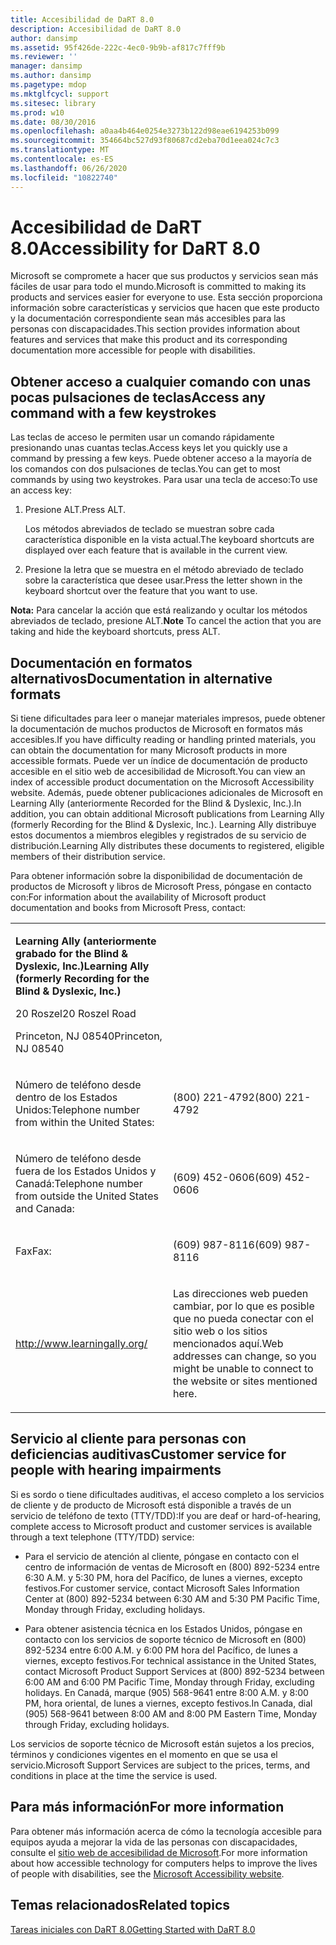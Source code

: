 ```yaml
---
title: Accesibilidad de DaRT 8.0
description: Accesibilidad de DaRT 8.0
author: dansimp
ms.assetid: 95f426de-222c-4ec0-9b9b-af817c7fff9b
ms.reviewer: ''
manager: dansimp
ms.author: dansimp
ms.pagetype: mdop
ms.mktglfcycl: support
ms.sitesec: library
ms.prod: w10
ms.date: 08/30/2016
ms.openlocfilehash: a0aa4b464e0254e3273b122d98eae6194253b099
ms.sourcegitcommit: 354664bc527d93f80687cd2eba70d1eea024c7c3
ms.translationtype: MT
ms.contentlocale: es-ES
ms.lasthandoff: 06/26/2020
ms.locfileid: "10822740"
---
```

# <span data-ttu-id="a543a-103">Accesibilidad de DaRT 8.0</span><span class="sxs-lookup"><span data-stu-id="a543a-103">Accessibility for DaRT 8.0</span></span>


<span data-ttu-id="a543a-104">Microsoft se compromete a hacer que sus productos y servicios sean más fáciles de usar para todo el mundo.</span><span class="sxs-lookup"><span data-stu-id="a543a-104">Microsoft is committed to making its products and services easier for everyone to use.</span></span> <span data-ttu-id="a543a-105">Esta sección proporciona información sobre características y servicios que hacen que este producto y la documentación correspondiente sean más accesibles para las personas con discapacidades.</span><span class="sxs-lookup"><span data-stu-id="a543a-105">This section provides information about features and services that make this product and its corresponding documentation more accessible for people with disabilities.</span></span>

## <span data-ttu-id="a543a-106">Obtener acceso a cualquier comando con unas pocas pulsaciones de teclas</span><span class="sxs-lookup"><span data-stu-id="a543a-106">Access any command with a few keystrokes</span></span>


<span data-ttu-id="a543a-107">Las teclas de acceso le permiten usar un comando rápidamente presionando unas cuantas teclas.</span><span class="sxs-lookup"><span data-stu-id="a543a-107">Access keys let you quickly use a command by pressing a few keys.</span></span> <span data-ttu-id="a543a-108">Puede obtener acceso a la mayoría de los comandos con dos pulsaciones de teclas.</span><span class="sxs-lookup"><span data-stu-id="a543a-108">You can get to most commands by using two keystrokes.</span></span> <span data-ttu-id="a543a-109">Para usar una tecla de acceso:</span><span class="sxs-lookup"><span data-stu-id="a543a-109">To use an access key:</span></span>

1.  <span data-ttu-id="a543a-110">Presione ALT.</span><span class="sxs-lookup"><span data-stu-id="a543a-110">Press ALT.</span></span>

    <span data-ttu-id="a543a-111">Los métodos abreviados de teclado se muestran sobre cada característica disponible en la vista actual.</span><span class="sxs-lookup"><span data-stu-id="a543a-111">The keyboard shortcuts are displayed over each feature that is available in the current view.</span></span>

2.  <span data-ttu-id="a543a-112">Presione la letra que se muestra en el método abreviado de teclado sobre la característica que desee usar.</span><span class="sxs-lookup"><span data-stu-id="a543a-112">Press the letter shown in the keyboard shortcut over the feature that you want to use.</span></span>

<span data-ttu-id="a543a-113">**Nota:**  Para cancelar la acción que está realizando y ocultar los métodos abreviados de teclado, presione ALT.</span><span class="sxs-lookup"><span data-stu-id="a543a-113">**Note** To cancel the action that you are taking and hide the keyboard shortcuts, press ALT.</span></span>

 

## <span data-ttu-id="a543a-114">Documentación en formatos alternativos</span><span class="sxs-lookup"><span data-stu-id="a543a-114">Documentation in alternative formats</span></span>


<span data-ttu-id="a543a-115">Si tiene dificultades para leer o manejar materiales impresos, puede obtener la documentación de muchos productos de Microsoft en formatos más accesibles.</span><span class="sxs-lookup"><span data-stu-id="a543a-115">If you have difficulty reading or handling printed materials, you can obtain the documentation for many Microsoft products in more accessible formats.</span></span> <span data-ttu-id="a543a-116">Puede ver un índice de documentación de producto accesible en el sitio web de accesibilidad de Microsoft.</span><span class="sxs-lookup"><span data-stu-id="a543a-116">You can view an index of accessible product documentation on the Microsoft Accessibility website.</span></span> <span data-ttu-id="a543a-117">Además, puede obtener publicaciones adicionales de Microsoft en Learning Ally (anteriormente Recorded for the Blind & Dyslexic, Inc.).</span><span class="sxs-lookup"><span data-stu-id="a543a-117">In addition, you can obtain additional Microsoft publications from Learning Ally (formerly Recording for the Blind & Dyslexic, Inc.).</span></span> <span data-ttu-id="a543a-118">Learning Ally distribuye estos documentos a miembros elegibles y registrados de su servicio de distribución.</span><span class="sxs-lookup"><span data-stu-id="a543a-118">Learning Ally distributes these documents to registered, eligible members of their distribution service.</span></span>

<span data-ttu-id="a543a-119">Para obtener información sobre la disponibilidad de documentación de productos de Microsoft y libros de Microsoft Press, póngase en contacto con:</span><span class="sxs-lookup"><span data-stu-id="a543a-119">For information about the availability of Microsoft product documentation and books from Microsoft Press, contact:</span></span>

<table>
<colgroup>
<col width="50%" />
<col width="50%" />
</colgroup>
<tbody>
<tr class="odd">
<td align="left"><p><strong><span data-ttu-id="a543a-120">Learning Ally (anteriormente grabado for the Blind &amp; Dyslexic, Inc.)</span><span class="sxs-lookup"><span data-stu-id="a543a-120">Learning Ally (formerly Recording for the Blind &amp; Dyslexic, Inc.)</span></span></strong></p>
<p><span data-ttu-id="a543a-121">20 Roszel</span><span class="sxs-lookup"><span data-stu-id="a543a-121">20 Roszel Road</span></span></p>
<p><span data-ttu-id="a543a-122">Princeton, NJ 08540</span><span class="sxs-lookup"><span data-stu-id="a543a-122">Princeton, NJ 08540</span></span></p></td>
<td align="left"><p></p></td>
</tr>
<tr class="even">
<td align="left"><p><span data-ttu-id="a543a-123">Número de teléfono desde dentro de los Estados Unidos:</span><span class="sxs-lookup"><span data-stu-id="a543a-123">Telephone number from within the United States:</span></span></p></td>
<td align="left"><p><span data-ttu-id="a543a-124">(800) 221-4792</span><span class="sxs-lookup"><span data-stu-id="a543a-124">(800) 221-4792</span></span></p></td>
</tr>
<tr class="odd">
<td align="left"><p><span data-ttu-id="a543a-125">Número de teléfono desde fuera de los Estados Unidos y Canadá:</span><span class="sxs-lookup"><span data-stu-id="a543a-125">Telephone number from outside the United States and Canada:</span></span></p></td>
<td align="left"><p><span data-ttu-id="a543a-126">(609) 452-0606</span><span class="sxs-lookup"><span data-stu-id="a543a-126">(609) 452-0606</span></span></p></td>
</tr>
<tr class="even">
<td align="left"><p><span data-ttu-id="a543a-127">Fax</span><span class="sxs-lookup"><span data-stu-id="a543a-127">Fax:</span></span></p></td>
<td align="left"><p><span data-ttu-id="a543a-128">(609) 987-8116</span><span class="sxs-lookup"><span data-stu-id="a543a-128">(609) 987-8116</span></span></p></td>
</tr>
<tr class="odd">
<td align="left"><p><a href="https://go.microsoft.com/fwlink/?linkid=239" data-raw-source="[http://www.learningally.org/](https://go.microsoft.com/fwlink/?linkid=239)">http://www.learningally.org/</a></p></td>
<td align="left"><p><span data-ttu-id="a543a-129">Las direcciones web pueden cambiar, por lo que es posible que no pueda conectar con el sitio web o los sitios mencionados aquí.</span><span class="sxs-lookup"><span data-stu-id="a543a-129">Web addresses can change, so you might be unable to connect to the website or sites mentioned here.</span></span></p></td>
</tr>
</tbody>
</table>

 

## <span data-ttu-id="a543a-130">Servicio al cliente para personas con deficiencias auditivas</span><span class="sxs-lookup"><span data-stu-id="a543a-130">Customer service for people with hearing impairments</span></span>


<span data-ttu-id="a543a-131">Si es sordo o tiene dificultades auditivas, el acceso completo a los servicios de cliente y de producto de Microsoft está disponible a través de un servicio de teléfono de texto (TTY/TDD):</span><span class="sxs-lookup"><span data-stu-id="a543a-131">If you are deaf or hard-of-hearing, complete access to Microsoft product and customer services is available through a text telephone (TTY/TDD) service:</span></span>

-   <span data-ttu-id="a543a-132">Para el servicio de atención al cliente, póngase en contacto con el centro de información de ventas de Microsoft en (800) 892-5234 entre 6:30 A.M. y 5:30 PM, hora del Pacífico, de lunes a viernes, excepto festivos.</span><span class="sxs-lookup"><span data-stu-id="a543a-132">For customer service, contact Microsoft Sales Information Center at (800) 892-5234 between 6:30 AM and 5:30 PM Pacific Time, Monday through Friday, excluding holidays.</span></span>

-   <span data-ttu-id="a543a-133">Para obtener asistencia técnica en los Estados Unidos, póngase en contacto con los servicios de soporte técnico de Microsoft en (800) 892-5234 entre 6:00 A.M. y 6:00 PM hora del Pacífico, de lunes a viernes, excepto festivos.</span><span class="sxs-lookup"><span data-stu-id="a543a-133">For technical assistance in the United States, contact Microsoft Product Support Services at (800) 892-5234 between 6:00 AM and 6:00 PM Pacific Time, Monday through Friday, excluding holidays.</span></span> <span data-ttu-id="a543a-134">En Canadá, marque (905) 568-9641 entre 8:00 A.M. y 8:00 PM, hora oriental, de lunes a viernes, excepto festivos.</span><span class="sxs-lookup"><span data-stu-id="a543a-134">In Canada, dial (905) 568-9641 between 8:00 AM and 8:00 PM Eastern Time, Monday through Friday, excluding holidays.</span></span>

<span data-ttu-id="a543a-135">Los servicios de soporte técnico de Microsoft están sujetos a los precios, términos y condiciones vigentes en el momento en que se usa el servicio.</span><span class="sxs-lookup"><span data-stu-id="a543a-135">Microsoft Support Services are subject to the prices, terms, and conditions in place at the time the service is used.</span></span>

## <span data-ttu-id="a543a-136">Para más información</span><span class="sxs-lookup"><span data-stu-id="a543a-136">For more information</span></span>


<span data-ttu-id="a543a-137">Para obtener más información acerca de cómo la tecnología accesible para equipos ayuda a mejorar la vida de las personas con discapacidades, consulte el [sitio web de accesibilidad de Microsoft](https://go.microsoft.com/fwlink/?linkid=8431).</span><span class="sxs-lookup"><span data-stu-id="a543a-137">For more information about how accessible technology for computers helps to improve the lives of people with disabilities, see the [Microsoft Accessibility website](https://go.microsoft.com/fwlink/?linkid=8431).</span></span>

## <span data-ttu-id="a543a-138">Temas relacionados</span><span class="sxs-lookup"><span data-stu-id="a543a-138">Related topics</span></span>


[<span data-ttu-id="a543a-139">Tareas iniciales con DaRT 8.0</span><span class="sxs-lookup"><span data-stu-id="a543a-139">Getting Started with DaRT 8.0</span></span>](getting-started-with-dart-80-dart-8.md)

 

 





